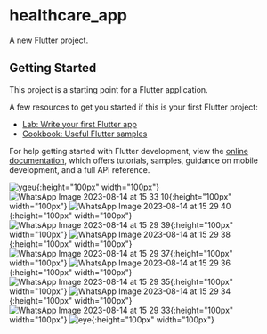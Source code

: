 # healthcare_app

A new Flutter project.

## Getting Started

This project is a starting point for a Flutter application.

A few resources to get you started if this is your first Flutter project:

- [Lab: Write your first Flutter app](https://docs.flutter.dev/get-started/codelab)
- [Cookbook: Useful Flutter samples](https://docs.flutter.dev/cookbook)

For help getting started with Flutter development, view the
[online documentation](https://docs.flutter.dev/), which offers tutorials,
samples, guidance on mobile development, and a full API reference.


![ygeu](https://github.com/Prbhat56/Eyecare_app21/assets/136698191/629c0d95-4c5e-41e4-9c35-d7875eb5abf4){:height="100px" width="100px"}
![WhatsApp Image 2023-08-14 at 15 33 10](https://github.com/Prbhat56/Eyecare_app21/assets/136698191/6d1ea0cf-c859-49b0-9567-77931abe251e){:height="100px" width="100px"}
![WhatsApp Image 2023-08-14 at 15 29 40](https://github.com/Prbhat56/Eyecare_app21/assets/136698191/ff333ac6-a97a-410c-aeb7-699d1731da88){:height="100px" width="100px"}
![WhatsApp Image 2023-08-14 at 15 29 39](https://github.com/Prbhat56/Eyecare_app21/assets/136698191/f4a03f5f-6a65-423a-af78-23e6d6b5103d){:height="100px" width="100px"}
![WhatsApp Image 2023-08-14 at 15 29 38](https://github.com/Prbhat56/Eyecare_app21/assets/136698191/8bda0544-348e-43cc-bfbb-f869b276ea73){:height="100px" width="100px"}
![WhatsApp Image 2023-08-14 at 15 29 37](https://github.com/Prbhat56/Eyecare_app21/assets/136698191/045b7aa1-230f-49a4-b218-eaa6682ada83){:height="100px" width="100px"}
![WhatsApp Image 2023-08-14 at 15 29 36](https://github.com/Prbhat56/Eyecare_app21/assets/136698191/d74f6fe7-5729-4ac7-8e19-ede9c1f2067d){:height="100px" width="100px"}
![WhatsApp Image 2023-08-14 at 15 29 35](https://github.com/Prbhat56/Eyecare_app21/assets/136698191/2dbcb6a3-d223-4072-a462-9e937c45a3a2){:height="100px" width="100px"}
![WhatsApp Image 2023-08-14 at 15 29 34](https://github.com/Prbhat56/Eyecare_app21/assets/136698191/a486167c-0c28-4529-a6dc-e44fc0b4a61e){:height="100px" width="100px"}
![WhatsApp Image 2023-08-14 at 15 29 33](https://github.com/Prbhat56/Eyecare_app21/assets/136698191/1b50ee1d-23ec-491e-a47b-89636885fbe5){:height="100px" width="100px"}
![eye](https://github.com/Prbhat56/Eyecare_app21/assets/136698191/b8dbd19a-04f1-44f7-8af3-2c50afc4acae){:height="100px" width="100px"}

